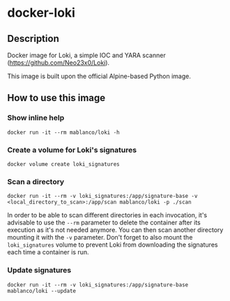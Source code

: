 # docker-loki

## Description

Docker image for Loki, a simple IOC and YARA scanner (<https://github.com/Neo23x0/Loki>).

This image is built upon the official Alpine-based Python image.

## How to use this image

### Show inline help

    docker run -it --rm mablanco/loki -h

### Create a volume for Loki's signatures

    docker volume create loki_signatures

### Scan a directory

    docker run -it --rm -v loki_signatures:/app/signature-base -v <local_directory_to_scan>:/app/scan mablanco/loki -p ./scan

In order to be able to scan different directories in each invocation, it's advisable to use the `--rm` parameter to delete the container after its execution as it's not needed anymore. You can then scan another directory mounting it with the `-v` parameter. Don't forget to also mount the `loki_signatures` volume to prevent Loki from downloading the signatures each time a container is run.

### Update signatures

    docker run -it --rm -v loki_signatures:/app/signature-base mablanco/loki --update
